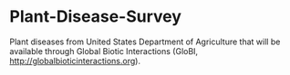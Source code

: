 # Plant-Disease-Survey
Plant diseases from United States Department of Agriculture that will be available through Global Biotic Interactions (GloBI, http://globalbioticinteractions.org).
